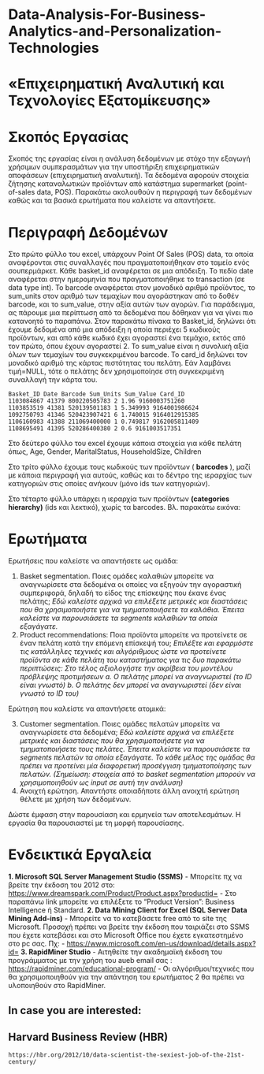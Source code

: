 # Data-Analysis-For-Business-Analytics-and-Personalization-Technologies


# «Επιχειρηματική Αναλυτική και Τεχνολογίες Εξατομίκευσης»

# Σκοπός Εργασίας

Σκοπός της εργασίας είναι η ανάλυση δεδομένων με στόχο την εξαγωγή χρήσιμων
συμπερασμάτων για την υποστήριξη επιχειρηματικών αποφάσεων (επιχειρηματική
αναλυτική). Τα δεδομένα αφορούν στοιχεία ζήτησης καταναλωτικών προϊόντων από
κατάστημα supermarket (point-of-sales data, POS). Παρακάτω ακολουθούν η
περιγραφή των δεδομένων καθώς και τα βασικά ερωτήματα που καλείστε να
απαντήσετε.

# Περιγραφή Δεδομένων

Στο πρώτο φύλλο του excel, υπάρχουν Point Of Sales (POS) data, τα οποία
αναφέρονται στις συναλλαγές που πραγματοποιήθηκαν στο ταμείο ενός
σουπερμάρκετ. Κάθε basket_id αναφέρεται σε μια απόδειξη. To πεδίο date αναφέρεται
στην ημερομηνία που πραγματοποιήθηκε το transaction (σε data type int). Το
barcode αναφέρεται στον μοναδικό αριθμό προϊόντος, το sum_units στον αριθμό των
τεμαχίων που αγοράστηκαν από το δοθέν barcode, και το sum_value, στην αξία
αυτών των αγορών. Για παράδειγμα, ας πάρουμε μια περίπτωση από τα δεδομένα που
δόθηκαν για να γίνει πιο κατανοητό το παραπάνω. Στον παρακάτω πίνακα το
Basket_id, δηλώνει ότι έχουμε δεδομένα από μια απόδειξη η οποία περιέχει 5 κωδικούς
προϊόντων, και από κάθε κωδικό έχει αγοραστεί ένα τεμάχιο, εκτός από τον πρώτο,
όπου έχουν αγοραστεί 2. Το sum_value είναι η συνολική αξία όλων των τεμαχίων του
συγκεκριμένου barcode. To card_id δηλώνει τον μοναδικό αριθμό της κάρτας
πιστότητας του πελάτη. Εάν λαμβάνει τιμή=NULL, τότε ο πελάτης δεν χρησιμοποίησε στη
συγκεκριμένη συναλλαγή την κάρτα του.

```
Basket_ID Date Barcode Sum_Units Sum_Value Card_ID
1103084867 41379 800220505783 2 1.96 9160003751260
1103853519 41381 520139501183 1 5.349993 9164001986624
1092750793 41346 520423907421 6 1.740015 9164012915385
1106160983 41388 211069400000 1 0.749817 9162005811409
1108695491 41395 520286400380 2 0.6 9161003517351
```
Στο δεύτερο φύλλο του excel έχουμε κάποια στοιχεία για κάθε πελάτη όπως, Age,
Gender, MaritalStatus, HouseholdSize, Children

Στο τρίτο φύλλο έχουμε τους κωδικούς των προϊόντων ( **barcodes** ), μαζί με κάποια
περιγραφή για αυτούς, καθώς και το δέντρο της ιεραρχίας των κατηγοριών στις οποίες
ανήκουν (μόνο ids των κατηγοριών).


Στο τέταρτο φύλλο υπάρχει η ιεραρχία των προϊόντων **(categories hierarchy)** (ids και
λεκτικό), χωρίς τα barcodes. Βλ. παρακάτω εικόνα:

# Ερωτήματα

Ερωτήσεις που καλείστε να απαντήσετε ως ομάδα:

1. Basket segmentation. Ποιες ομάδες καλαθιών μπορείτε να αναγνωρίσετε στα
    δεδομένα οι οποίες να εξηγούν την αγοραστική συμπεριφορά, δηλαδή το είδος
    της επίσκεψης που έκανε ένας πελάτης;
    _Εδώ καλείστε αρχικά να επιλέξετε μετρικές και διαστάσεις που θα χρησιμοποιήστε_
    _για να τμηματοποιήσετε τα καλάθια. Έπειτα καλείστε να παρουσιάσετε τα_
    _segments καλαθιών τα οποία εξαγάγατε._
2. Product recommendations: Ποια προϊόντα μπορείτε να προτείνετε σε έναν
    πελάτη κατά την επόμενη επίσκεψή του;
    _Επιλέξτε και εφαρμόστε τις κατάλληλες τεχνικές και αλγόριθμους ώστε να_
    _προτείνετε προϊόντα σε κάθε πελάτη του καταστήματος για τις δυο παρακάτω_
    _περιπτώσεις: Στο τέλος αξιολογήστε την ακρίβεια του μοντέλου πρόβλεψης_
    _προτιμήσεων_
       _a. Ο πελάτης μπορεί να αναγνωριστεί (το ID είναι γνωστό)_
       _b. Ο πελάτης δεν μπορεί να αναγνωριστεί (δεν είναι γνωστό το ID του)_

Ερώτηση που καλείστε να απαντήσετε ατομικά:

3. Customer segmentation. Ποιες ομάδες πελατών μπορείτε να αναγνωρίσετε στα
    δεδομένα;
    _Εδώ καλείστε αρχικά να επιλέξετε μετρικές και διαστάσεις που θα_
    _χρησιμοποιήσετε για να τμηματοποιήσετε τους πελάτες. Έπειτα καλείστε να_
    _παρουσιάσετε τα segments πελατών τα οποία εξαγάγατε. Το κάθε μέλος της_
    _ομάδας θα πρέπει να προτείνει μία διαφορετική προσέγγιση τμηματοποίησης_
    _των πελατών. (Σημείωση: στοιχεία από το basket segmentation μπορούν να_
    _χρησιμοποιηθούν ως input σε αυτή την ανάλυση)_
4. Ανοιχτή ερώτηση. Απαντήστε οποιαδήποτε άλλη ανοιχτή ερώτηση θέλετε με
    χρήση των δεδομένων.

Δώστε έμφαση στην παρουσίαση και ερμηνεία των αποτελεσμάτων.
Η εργασία θα παρουσιαστεί με τη μορφή παρουσίασης.


# Ενδεικτικά Εργαλεία

**1. Microsoft SQL Server Management Studio (SSMS)**
    - Μπορείτε πχ να βρείτε την έκδοση του 2012 στο:
       https://www.dreamspark.com/Product/Product.aspx?productid=
    - Στο παραπάνω link μπορείτε να επιλέξετε το “Product Version”: Business
       Intelligence ή Standard.
**2. Data Mining Client for Excel (SQL Server Data Mining Add-ins)**
    - Μπορείτε να το κατεβάσετε free από το site της Microsoft. Προσοχή
       πρέπει να βρείτε την έκδοση που ταιριάζει στο SSMS που έχετε κατεβάσει
       και στο Microsoft Office που έχετε εγκατεστημένο στο pc σας. Πχ:
    - https://www.microsoft.com/en-us/download/details.aspx?id=
**3. RapidMiner Studio**
    - Αιτηθείτε την ακαδημαϊκή έκδοση του προγράμματος με την χρήση του
       aueb email σας : https://rapidminer.com/educational-program/
    - Οι αλγόριθμοι/τεχνικές που θα χρησιμοποιηθούν για την απάντηση του
       ερωτήματος 2 θα πρέπει να υλοποιηθούν στο RapidMiner.


## In case you are interested:

## Harvard Business Review (HBR)

```
https://hbr.org/2012/10/data-scientist-the-sexiest-job-of-the-21st-century/
```

